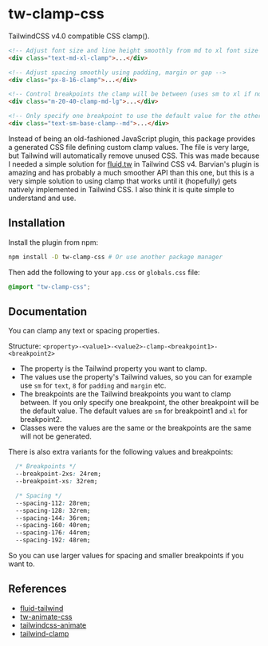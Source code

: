 # tw-clamp-css

TailwindCSS v4.0 compatible CSS clamp().

```html
<!-- Adjust font size and line height smoothly from md to xl font size and line height -->
<div class="text-md-xl-clamp">...</div>

<!-- Adjust spacing smoothly using padding, margin or gap -->
<div class="px-8-16-clamp">...</div>

<!-- Control breakpoints the clamp will be between (uses sm to xl if not specified) -->
<div class="m-20-40-clamp-md-lg">...</div>

<!-- Only specify one breakpoint to use the default value for the other -->
<div class="text-sm-base-clamp--md">...</div>
```

Instead of being an old-fashioned JavaScript plugin, this package provides a
generated CSS file defining custom clamp values. The file is very large, but Tailwind will automatically remove unused CSS. This was made because I needed a simple solution for [fluid.tw](https://github.com/barvian/fluid-tailwind) in Tailwind CSS v4. Barvian's plugin is amazing and has probably a much smoother API than this one, but this is a very simple solution to using clamp that works until it (hopefully) gets natively implemented in Tailwind CSS. I also think it is quite simple to understand and use.

## Installation

Install the plugin from npm:

```sh
npm install -D tw-clamp-css # Or use another package manager
```

Then add the following to your `app.css` or `globals.css` file:

```css
@import "tw-clamp-css";
```

## Documentation

You can clamp any text or spacing properties.

Structure: `<property>-<value1>-<value2>-clamp-<breakpoint1>-<breakpoint2>`

- The property is the Tailwind property you want to clamp.
- The values use the property's Tailwind values, so you can for example use `sm` for `text`, `8` for `padding` and `margin` etc.
- The breakpoints are the Tailwind breakpoints you want to clamp between. If you only specify one breakpoint, the other breakpoint will be the default value. The default values are `sm` for breakpoint1 and `xl` for breakpoint2.
- Classes were the values are the same or the breakpoints are the same will not be generated.

There is also extra variants for the following values and breakpoints:

```css
  /* Breakpoints */
  --breakpoint-2xs: 24rem;
  --breakpoint-xs: 32rem;

  /* Spacing */
  --spacing-112: 28rem;
  --spacing-128: 32rem;
  --spacing-144: 36rem;
  --spacing-160: 40rem;
  --spacing-176: 44rem;
  --spacing-192: 48rem;
```

So you can use larger values for spacing and smaller breakpoints if you want to.

## References

- [fluid-tailwind](https://github.com/barvian/fluid-tailwind)
- [tw-animate-css](https://github.com/jamiebuilds/tailwindcss-animate)
- [tailwindcss-animate](https://github.com/jamiebuilds/tailwindcss-animate)
- [tailwind-clamp](https://github.com/nicolas-cusan/tailwind-clamp)
